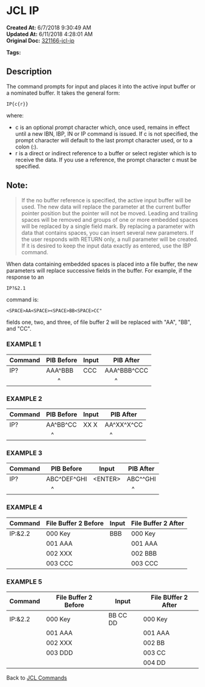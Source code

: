 # JCL IP

**Created At:** 6/7/2018 9:30:49 AM  
**Updated At:** 6/11/2018 4:28:01 AM  
**Original Doc:** [321166-jcl-ip](https://docs.jbase.com/45792-jcl/321166-jcl-ip)  

**Tags:**
<badge text='input' vertical='middle' />
<badge text='file' vertical='middle' />
<badge text='buffer' vertical='middle' />
<badge text='jcl' vertical='middle' />

## Description 

The command prompts for input and places it into the active input buffer or a nominated buffer. It takes the general form:

```
IP{c{r}}
```

where:

- c is an optional prompt character which, once used, remains in effect until a new IBN, IBP, IN or IP command is issued. If c is not specified, the prompt character will default to the last prompt character used, or to a colon (:).
- r is a direct or indirect reference to a buffer or select register which is to receive the data. If you use a reference, the prompt character c must be specified.




## Note:


> If the no buffer reference is specified, the active input buffer will be used. The new data will replace the parameter at the current buffer pointer position but the pointer will not be moved. Leading and trailing spaces will be removed and groups of one or more embedded spaces will be replaced by a single field mark. By replacing a parameter with data that contains spaces, you can insert several new parameters. If the user responds with RETURN only, a null parameter will be created. If it is desired to keep the input data exactly as entered, use the IBP command.




When data containing embedded spaces is placed into a file buffer, the new parameters will replace successive fields in the buffer. For example, if the response to an

```
IP?&2.1 
```

command is:

```
<SPACE>AA<SPACE><SPACE>BB<SPACE>CC"
```

fields one, two, and three, of file buffer 2 will be replaced with "AA", "BB", and "CC".



### EXAMPLE 1


| Command<br> | PIB Before<br> | Input<br> | PIB After<br> |
| --- | --- | --- | --- |
| IP?<br> | AAA^BBB<br> | CCC<br> | AAA^BBB^CCC<br> |
| <br> |        ^<br> | <br> |       ^<br> |




### EXAMPLE 2


| Command<br> | PIB Before<br> | Input<br> | PIB After<br> |
| --- | --- | --- | --- |
| IP?<br> | AA^BB^CC<br> | XX X<br> | AA^XX^X^CC<br> |
| <br> |    ^<br> | <br> |    ^<br> |




### EXAMPLE 3


| Command<br> | PIB Before<br> | Input<br> | PIB After<br> |
| --- | --- | --- | --- |
| IP?<br> | ABC^DEF^GHI<br> | &lt;ENTER&gt;<br> | ABC^^GHI<br> |
| <br> |    ^<br> | <br> |    ^<br> |




### EXAMPLE 4


| Command<br> | File Buffer 2 Before<br> | Input<br> | File Buffer 2 After<br> |
| --- | --- | --- | --- |
| IP:&2.2<br> | 000 Key<br> | BBB<br> | 000 Key<br> |
| <br> | 001 AAA<br> | <br> | 001 AAA<br> |
| <br> | 002 XXX<br> | <br> | 002 BBB<br> |
| <br> | 003 CCC<br> | <br> | 003 CCC<br> |




### EXAMPLE 5


| Command<br> | File Buffer 2 Before<br> | Input<br> | File BUffer 2 After<br> |
| --- | --- | --- | --- |
| IP:&2.2<br> | 000 Key<br> | BB CC DD<br> | 000 Key<br> |
| <br> | 001 AAA<br> | <br> | 001 AAA<br> |
| <br> | 002 XXX<br> | <br> | 002 BB<br> |
| <br> | 003 DDD<br> | <br> | 003 CC<br> |
| <br> | <br> | <br> | 004 DD<br> |




Back to [JCL Commands](jcl-commands)
